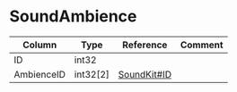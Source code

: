 # SoundAmbience

| Column | Type | Reference | Comment |
|--------|------|-----------|---------|
|ID|int32|||
|AmbienceID|int32[2]|[SoundKit#ID](SoundKit.md)||
